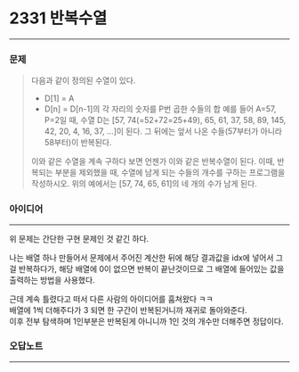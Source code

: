 # 2331 반복수열
------------
### 문제

>다음과 같이 정의된 수열이 있다.
>
>- D[1] = A
>- D[n] = D[n-1]의 각 자리의 숫자를 P번 곱한 수들의 합
>예를 들어 A=57, P=2일 때, 수열 D는 [57, 74(=52+72=25+49), 65, 61, 37, 58, 89, 145, 42, 20, 4, 16, 37, …]이 된다. 그 뒤에는 앞서 나온 수들(57부터가 아니라 58부터)이 반복된다.
>
>이와 같은 수열을 계속 구하다 보면 언젠가 이와 같은 반복수열이 된다. 이때, 반복되는 부분을 제외했을 때, 수열에 남게 되는 수들의 개수를 구하는 프로그램을 작성하시오. 위의 예에서는 [57, 74, 65, 61]의 네 개의 수가 남게 된다.

### 아이디어 
----------
위 문제는 간단한 구현 문제인 것 같긴 하다.

나는 배열 하나 만들어서 문제에서 주어진 계산한 뒤에 해당 결과값을 idx에 넣어서 그걸 반복하다가, 해당 배열에 0이 없으면 반복이 끝난것이므로 그 배열에 들어있는 값을 출력하는 방법을 사용했다.

근데 계속 틀렸다고 떠서 다른 사람의 아이디어를 훔쳐왔다 ㅋㅋ  
배열에 1씩 더해주다가 3 되면 한 구간이 반복된거니까 재귀로 돌아와준다.  
이후 전부 탐색하며 1인부분은 반복된게 아니니까 1인 것의 개수만 더해주면 정답이다.

### 오답노트
----------
